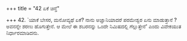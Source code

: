 +++
title = "42 ಏಕೆ ಚಿನ್ತೆ"

+++
42. `ಯಾಕೆ ಬೇಸರ, ಮನೋವ್ಯಥೆ ಏಕೆ?  ನಾನು ಅಜ್ಞಾನಿಯಾದರೆ  ಪರಮೇಶ್ವರ ಏನು ಮಾಡುತ್ತಾನೆ ? ಅವನನ್ನೇ ಶರಣು ಹೊಗುತ್ತೇನೆ. ಆ ಮೇಲೆ ಈ ಶಬರನನ್ನು ಒಂದೇ ನಿಮಿಷದಲ್ಲಿ ಗೆಲ್ಲುತ್ತೇನೆ' ಎಂದು ವಿವೇಕಯುತ ನಿರ್ಧಾರಮಾಡಿದನು.